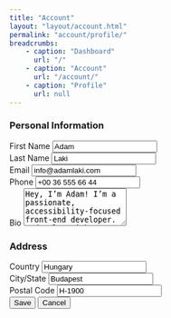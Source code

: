 ```yaml
---
title: "Account"
layout: "layout/account.html"
permalink: "account/profile/"
breadcrumbs:
    - caption: "Dashboard"
      url: "/"
    - caption: "Account"
      url: "/account/"
    - caption: "Profile"
      url: null
---
```


<h3 class="app-card__section-heading">Personal Information</h3>
<div class="form-group-stack form-group-stack--bordered form-group-container">
    <div class="form-group--row">
        <label class="form-label" for="your-first-name">First Name</label>
        <input class="form-control" id="your-first-name" name="your-first-name" type="text" value="Adam" />
    </div>
    <div class="form-group--row">
        <label class="form-label" for="your-last-name">Last Name</label>
        <input class="form-control" id="your-last-name" name="your-last-name" type="text" value="Laki" />
    </div>
    <div class="form-group--row">
        <label class="form-label" for="your-email">Email</label>
        <input class="form-control" id="your-email" name="your-email" type="email" value="info@adamlaki.com" />
    </div>
    <div class="form-group--row">
        <label class="form-label" for="your-phone">Phone</label>
        <input class="form-control" id="your-phone" name="your-phone" type="text" value="+00 36 555 66 44" />
    </div>
    <div class="form-group--row">
        <label class="form-label" for="your-bio">Bio</label>
        <textarea class="form-control" id="your-bio" name="your-bio" rows="4">Hey, I’m Adam! I’m a passionate, accessibility-focused front-end developer. I develop with Gatsby, 11ty, and WordPress. I like to learn and try out new things in my field.</textarea>
    </div>
</div>
<h3 class="app-card__section-heading">Address</h3>
<div class="form-group-stack form-group-stack--bordered form-group-container">
    <div class="form-group--row">
        <label class="form-label" for="your-country">Country</label>
        <input class="form-control" id="your-country" name="your-country" type="text" value="Hungary" />
    </div>
    <div class="form-group--row">
        <label class="form-label" for="your-city">City/State</label>
        <input class="form-control" id="your-city" name="your-city" type="text" value="Budapest" />
    </div>
    <div class="form-group--row">
        <label class="form-label" for="your-postal-code">Postal Code</label>
        <input class="form-control" id="your-postal-code" name="your-postal-code" type="text" value="H-1900" />
    </div>
</div>
<div class="app-actions">
    <button class="btn btn--primary">Save</button>
    <button class="btn btn--light">Cancel</button>
</div>
